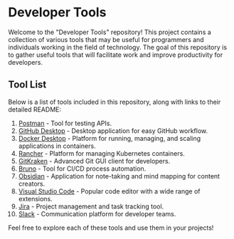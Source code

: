 # Developer Tools

Welcome to the "Developer Tools" repository! This project contains a collection of various tools that may be useful for programmers and individuals working in the field of technology. The goal of this repository is to gather useful tools that will facilitate work and improve productivity for developers.

## Tool List

Below is a list of tools included in this repository, along with links to their detailed README:

1. [Postman](tools/postman/README.md) - Tool for testing APIs.
2. [GitHub Desktop](tools/github-desktop/README.md) - Desktop application for easy GitHub workflow.
3. [Docker Desktop](tools/docker-desktop/README.md) - Platform for running, managing, and scaling applications in containers.
4. [Rancher](tools/rancher/README.md) - Platform for managing Kubernetes containers.
5. [GitKraken](Tools/Kraken/README.md) - Advanced Git GUI client for developers.
6. [Bruno](Tools/Bruno/README.md) - Tool for CI/CD process automation.
7. [Obsidian](Tools/Obsidian/README.md) - Application for note-taking and mind mapping for content creators.
8. [Visual Studio Code](tools/visual-studio-code/README.md) - Popular code editor with a wide range of extensions.
9. [Jira](tools/jira/README.md) - Project management and task tracking tool.
10. [Slack](tools/slack/README.md) - Communication platform for developer teams.

Feel free to explore each of these tools and use them in your projects!
